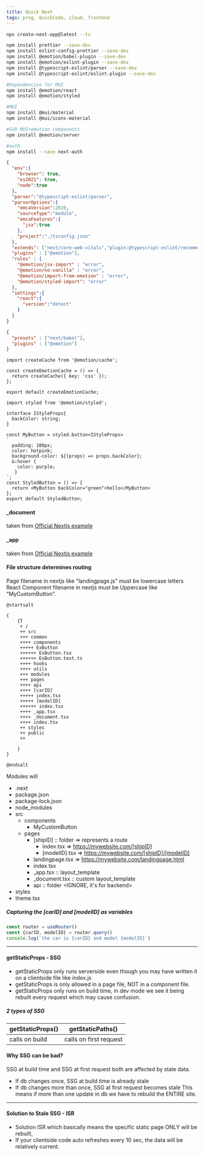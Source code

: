```yaml
---
title: Quick Next
tags: prog, QuickCode, cloud, frontend
---
```


```{.bash .numberLines}
npx create-next-app@latest --ts

npm install prettier --save-dev
npm install eslint-config-prettier --save-dev
npm install @emotion/babel-plugin --save-dev
npm install @emotion/eslint-plugin --save-dev
npm install @typescript-eslint/parser --save-dev
npm install @typescript-eslint/eslint-plugin --save-dev

#Dependencies for MUI
npm install @emotion/react
npm install @emotion/styled

#MUI
npm install @mui/material
npm install @mui/icons-material

#SSR MUI+emotion components
npm install @emotion/server

#auth
npm install --save next-auth
```


```{.json filename=".eslintrc.json"}
{
  "env":{
    "browser": true,
    "es2021": true,
    "node":true
  },
  "parser":"@typescript-eslint/parser",
  "parserOptions":{
    "emcaVersion":2020,
    "sourceType":"module",
    "emcaFeatures":{
      "jsx":true
    },
    "project":"./tsconfig.json"
  },
  "extends": ["next/core-web-vitals","plugin:@typescript-eslint/recommended","prettier"],
  "plugins" : ["@emotion"],
  "rules" : {
    "@emotion/jsx-import" : "error",
    "@emotion/no-vanilla" : "error",
    "@emotion/import-from-emotion" : "error",
    "@emotion/styled-import": "error"
  },
  "settings":{
    "react":{
      "version":"detect"
    }
  }
}
```

```{.json filename=".babelrc"}
{
  "presets" : ["next/babel"],
  "plugins" : ["@emotion"]
}
```
```{.typescript filename="/lib/emotionCache.tsx"}
import createCache from '@emotion/cache';

const createEmotionCache = () => {
  return createCache({ key: 'css' });
};

export default createEmotionCache;
```

```{.typescript filename="/src/components/StyledButton.tsx"}
import styled from '@emotion/styled';

interface IStyleProps{
  backColor: string;
} 

const MyButton = styled.button<IStyleProps>
`
  padding: 100px;
  color: hotpink;
  background-color: ${(props) => props.backColor};
  &:hover {
    color: purple;
   }
`;
const StyledButton = () => {
  return <MyButton backColor="green">hello</MyButton>
};
export default StyledButton;
```


#### _document

taken from [Official Nextjs example](https://github.com/mui-org/material-ui/blob/master/examples/nextjs/pages/_document.js)

#### _app

taken from [Official Nextjs example](https://github.com/mui-org/material-ui/blob/master/examples/nextjs/pages/_app.js)

#### 


#### File structure determines routing

Page filename in nextjs like "landingpage.js" must be lowercase letters  
React Component filename in nextjs must be Uppercase like "MyCustomButton".

```plantuml
@startsalt

{
    {T
     + /
     ++ src
     +++ common
     ++++ components
     +++++ ExButton
     ++++++ ExButton.tsx
     ++++++ ExButton.test.ts
     ++++ hooks
     ++++ utils
     +++ modules
     +++ pages
     ++++ api
     ++++ [carID]
     +++++ index.tsx
     +++++ [modelID]
     ++++++ index.tsx
     ++++ _app.tsx
     ++++ _document.tsx
     ++++ index.tsx
     ++ styles
     ++ public
     ++

    }
}

@endsalt
```

Modules will 

* .next
* package.json
* package-lock.json
* node_modules
* src
  * components
    * MyCustomButton
  * pages
    * [shipID] :: folder => represents a route
      * index.tsx => https://mywebsite.com/[shipID]
      * [modelID].tsx => https://mywebsite.com/[shipID]/[modelID]
    * landingpage.tsx => https://mywebsite.com/landingpage.html
    * index.tsx 
    * _app.tsx :: layout_template
    * _document.tsx :: custom layout_template
    * api :: folder \<IGNORE, it's for backend\>
* styles
 * theme.tsx

 
##### Capturing the [carID] and [modelID] as variables

```javascript
const router = useRouter()
const {carID, modelID} = router.query()
console.log(`the car is {carID} and model {modelID}`)
```

---

#### getStaticProps - SSG

* getStaticProps only runs serverside even though you may have written it on a clientside file like index.js
* getStaticProps is only allowed in a page file, NOT in a component file.
* getStaticProps only runs on build time, in dev mode we see it being rebuilt every request which may cause confusion.

##### 2 types of SSG

| getStaticProps() | getStaticPaths() |
| --- | --- |
| calls on build | calls on first request |

#### Why SSG can be bad?


SSG at build time and SSG at first request both are affected by stale data.

* If db changes once, SSG at build time is already stale
* If db changes more than once, SSG at first request becomes stale
This means if more than one update in db we have to rebuild the ENTIRE site.

---

#### Solution to Stale SSG - ISR

* Solution ISR which basically means the specific static page ONLY will be rebuilt, 
* If your clientside code auto refreshes every 10 sec, the data will be relatively current. 

